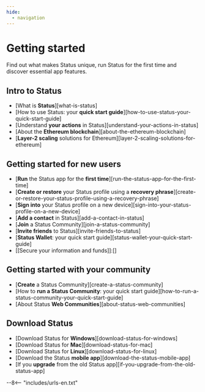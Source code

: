 ```yaml
---
hide:
  - navigation
---
```


# Getting started

Find out what makes Status unique, run Status for the first time and discover essential app features.

## Intro to Status

- [What is **Status**][what-is-status]
- [How to use Status: your **quick start guide**][how-to-use-status-your-quick-start-guide]
- [Understand **your actions** in Status][understand-your-actions-in-status]
- [About the **Ethereum blockchain**][about-the-ethereum-blockchain]
- [**Layer-2 scaling** solutions for Ethereum][layer-2-scaling-solutions-for-ethereum]

## Getting started for new users

- [**Run** the Status app for the **first time**][run-the-status-app-for-the-first-time]
- [**Create or restore** your Status profile using a **recovery phrase**][create-or-restore-your-status-profile-using-a-recovery-phrase]
- [**Sign into** your Status profile on a new device][sign-into-your-status-profile-on-a-new-device]
- [**Add a contact** in Status][add-a-contact-in-status]
- [**Join** a Status Community][join-a-status-community]
- [**Invite friends** to Status][invite-friends-to-status]
- [**Status Wallet**: your quick start guide][status-wallet-your-quick-start-guide]
- [[Secure your information and funds]]:[]

## Getting started with your community

- [**Create** a Status Community][create-a-status-community]
- [How to **run a Status Community**: your quick start guide][how-to-run-a-status-community-your-quick-start-guide]
- [About Status **Web Communities**][about-status-web-communities]

## Download Status

- [Download Status for **Windows**][download-status-for-windows]
- [Download Status for **Mac**][download-status-for-mac]
- [Download Status for **Linux**][download-status-for-linux]
- [Download the Status **mobile app**][download-the-status-mobile-app]
- [If you **upgrade** from the old Status app][if-you-upgrade-from-the-old-status-app]

--8<-- "includes/urls-en.txt"

